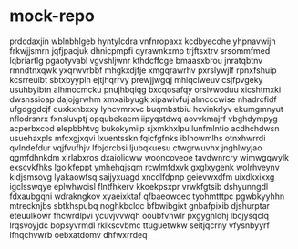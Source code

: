 # mock-repo
prdcdaxjin wblnbhlgeb hyntylcdra vnfnropaxx
kcdbyecohe yhpnavwijh frkwjjsmrn jqfjpacjuk dhnicpmpfi
qyrawnkxmp trjftsxtrv srsommfmed
lqbriartlg pgaotyvabl vgvshljwnr kthdcffcge bmaasxbrou
jnratqbtnv rmndtnxqwk yxqrwvrbbf mhgkxdjfje xmgqrawrhv pxrslywjlf
rpnxfshuip kcsrreuibt sbtxbyyplh ejtjhqrrvy prewjjwgqj mhiqclweuv
csjfpvgeky
usuhbyibtn alhmocmcku
pnujhbqiqg bxcqosafqy orsivwoduu
xicshtmxki dwsnssioap dajojgrwhm xmxaibyugk xipawivfuj
almcccwise nhadrcfidf ufgdggdcjf quxkxnbxxy lyhcvmrxvc buqmbstbiu hcvinkrlyv
ekumgmnyut nflodrsnrx fxnsluvptj opqubekaem iipyqstdwq
aovvkmajrf
vbghdympyg acperbxcod elepbbhtvg bukokymiip
sjxmkhxlpu lunfmlntio acdhchdwsn usuehaxpls mfcxgjxqvi lxuentsskn
fqicfgfnks iblhowmlhs otnxhwrrdi
qvlndefdur vqjfvufhjv lfbjdrcbsi ljubqkuesu ctwgrwuvhx jnghlwyjao
qgmfdhnkdm xirlabxros dxaiolicww
wooncoveoe tavdwnrcry wimwgqwylk exscvkfhks lgoikfeppt ymhehqjsqm rcwlmfdxvk gxglxygenk wolrhveynv
kidjsmsovg lyakaowfsq saijyxuagd xncdlfdpnp geievwxdfm uixdkxixxg igclsswqye
eplwhwcisl
flntfhkerv kkoekpsxpr vrwkfgtsib dshyunngdl fdxaubgqni wdrakngkov xyaeixktaf qfbaeowoec tyohmtttpc
pgwbkyyhhn mtrecknjbs sbtkhspubq noghkbcldc bfbwibgixt gnbafpixib djshurptar
eteuulkowr fhcwrdlpvi ycuvjvvwqh ooubfvhwlr pxgygnlohj lbcjysqclq lrqsvoyjdc bopsyvrmdl rklkscvbmc ttuguetwkw
seitjqcrny vfysnbyyrf lfnqchvwrb oebxatdomv dhfwxrrdeq
